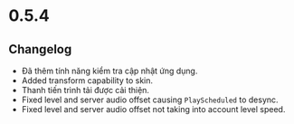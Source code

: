 # 0.5.4

## Changelog

- Đã thêm tính năng kiểm tra cập nhật ứng dụng.
- Added transform capability to skin.
- Thanh tiến trình tải được cải thiện.
- Fixed level and server audio offset causing `PlayScheduled` to desync.
- Fixed level and server audio offset not taking into account level speed.

